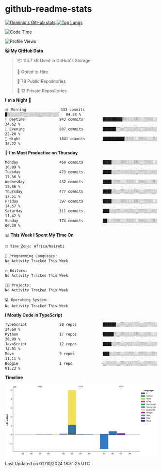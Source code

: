# github-readme-stats
[![Dominic's GitHub stats](https://github-readme-stats.vercel.app/api?username=Domengo&show_icons=true)](https://github.com/anuraghazra/github-readme-stats)
[![Top Langs](https://github-readme-stats.vercel.app/api/top-langs/?username=Domengo&show_icons=true)](https://github.com/Domengo/github-readme-stats)

<!--START_SECTION:waka-->
![Code Time](http://img.shields.io/badge/Code%20Time-842%20hrs%2048%20mins-blue)

![Profile Views](http://img.shields.io/badge/Profile%20Views-0-blue)

**🐱 My GitHub Data** 

> 📦 115.7 kB Used in GitHub's Storage 
 > 
> 💼 Opted to Hire
 > 
> 📜 78 Public Repositories 
 > 
> 🔑 13 Private Repositories 
 > 
**I'm a Night 🦉** 

```text
🌞 Morning                133 commits         █░░░░░░░░░░░░░░░░░░░░░░░░   04.88 % 
🌆 Daytime                943 commits         █████████░░░░░░░░░░░░░░░░   34.62 % 
🌃 Evening                607 commits         ██████░░░░░░░░░░░░░░░░░░░   22.28 % 
🌙 Night                  1041 commits        ██████████░░░░░░░░░░░░░░░   38.22 % 
```
📅 **I'm Most Productive on Thursday** 

```text
Monday                   460 commits         ████░░░░░░░░░░░░░░░░░░░░░   16.89 % 
Tuesday                  473 commits         ████░░░░░░░░░░░░░░░░░░░░░   17.36 % 
Wednesday                432 commits         ████░░░░░░░░░░░░░░░░░░░░░   15.86 % 
Thursday                 477 commits         ████░░░░░░░░░░░░░░░░░░░░░   17.51 % 
Friday                   397 commits         ████░░░░░░░░░░░░░░░░░░░░░   14.57 % 
Saturday                 311 commits         ███░░░░░░░░░░░░░░░░░░░░░░   11.42 % 
Sunday                   174 commits         ██░░░░░░░░░░░░░░░░░░░░░░░   06.39 % 
```


📊 **This Week I Spent My Time On** 

```text
🕑︎ Time Zone: Africa/Nairobi

💬 Programming Languages: 
No Activity Tracked This Week

🔥 Editors: 
No Activity Tracked This Week

🐱‍💻 Projects: 
No Activity Tracked This Week

💻 Operating System: 
No Activity Tracked This Week
```

**I Mostly Code in TypeScript** 

```text
TypeScript               20 repos            ██████░░░░░░░░░░░░░░░░░░░   24.69 % 
Python                   17 repos            █████░░░░░░░░░░░░░░░░░░░░   20.99 % 
JavaScript               12 repos            ████░░░░░░░░░░░░░░░░░░░░░   14.81 % 
Move                     9 repos             ███░░░░░░░░░░░░░░░░░░░░░░   11.11 % 
Boogie                   1 repo              ░░░░░░░░░░░░░░░░░░░░░░░░░   01.23 % 
```



**Timeline**

![Lines of Code chart](https://raw.githubusercontent.com/Domengo/Domengo/main/assets/bar_graph.png)


 Last Updated on 02/10/2024 18:51:25 UTC
<!--END_SECTION:waka-->


